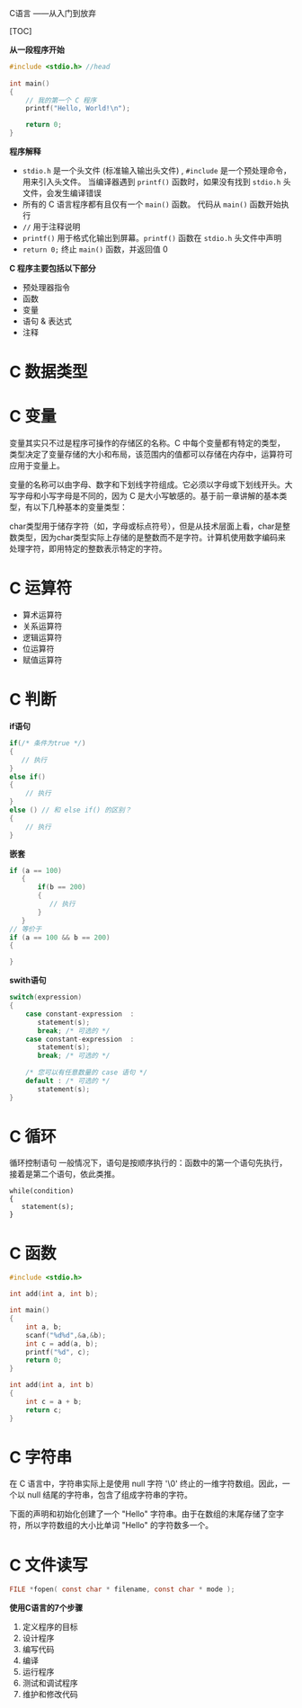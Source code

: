 C语言
    ——从入门到放弃

[TOC]

**从一段程序开始**
```c
#include <stdio.h> //head
 
int main()
{
    // 我的第一个 C 程序
    printf("Hello, World!\n");

    return 0;
}
```

**程序解释**
* `stdio.h` 是一个头文件 (标准输入输出头文件) , `#include` 是一个预处理命令，用来引入头文件。 当编译器遇到 `printf()` 函数时，如果没有找到 `stdio.h` 头文件，会发生编译错误
* 所有的 C 语言程序都有且仅有一个 `main()` 函数。 代码从 `main()` 函数开始执行
* `//` 用于注释说明
* `printf()` 用于格式化输出到屏幕。`printf()` 函数在 `stdio.h` 头文件中声明
* `return 0;` 终止 `main()` 函数，并返回值 0

**C 程序主要包括以下部分**
* 预处理器指令
* 函数
* 变量
* 语句 & 表达式
* 注释


# C 数据类型


# C 变量
变量其实只不过是程序可操作的存储区的名称。C 中每个变量都有特定的类型，类型决定了变量存储的大小和布局，该范围内的值都可以存储在内存中，运算符可应用于变量上。

变量的名称可以由字母、数字和下划线字符组成。它必须以字母或下划线开头。大写字母和小写字母是不同的，因为 C 是大小写敏感的。基于前一章讲解的基本类型，有以下几种基本的变量类型：

char类型用于储存字符（如，字母或标点符号），但是从技术层面上看，char是整数类型，因为char类型实际上存储的是整数而不是字符。计算机使用数字编码来处理字符，即用特定的整数表示特定的字符。



# C 运算符
* 算术运算符
* 关系运算符
* 逻辑运算符
* 位运算符
* 赋值运算符





# C 判断
**if语句**
```cpp
if(/* 条件为true */)  
{
   // 执行
}
else if()
{
    // 执行
}
else () // 和 else if() 的区别？
{
    // 执行
}
```
**嵌套**
```c
if (a == 100)
   {
       if(b == 200)
       {
          // 执行
       }
   }
// 等价于
if (a == 100 && b == 200)
{

}
```
**swith语句**
```c
switch(expression)
{
    case constant-expression  :
       statement(s);
       break; /* 可选的 */
    case constant-expression  :
       statement(s);
       break; /* 可选的 */
  
    /* 您可以有任意数量的 case 语句 */
    default : /* 可选的 */
       statement(s);
}
```

# C 循环
循环控制语句
一般情况下，语句是按顺序执行的：函数中的第一个语句先执行，接着是第二个语句，依此类推。
```
while(condition)
{
   statement(s);
}
```

# C 函数
```c
#include <stdio.h>

int add(int a, int b);

int main()
{
    int a, b;
    scanf("%d%d",&a,&b);
    int c = add(a, b);
    printf("%d", c);
    return 0;
}

int add(int a, int b)
{
    int c = a + b;
    return c;
}
```

# C 字符串
在 C 语言中，字符串实际上是使用 null 字符 '\0' 终止的一维字符数组。因此，一个以 null 结尾的字符串，包含了组成字符串的字符。

下面的声明和初始化创建了一个 "Hello" 字符串。由于在数组的末尾存储了空字符，所以字符数组的大小比单词 "Hello" 的字符数多一个。

# C 文件读写
```c
FILE *fopen( const char * filename, const char * mode );
```

**使用C语言的7个步骤**
1. 定义程序的目标
2. 设计程序
3. 编写代码
4. 编译
5. 运行程序
6. 测试和调试程序
7. 维护和修改代码

